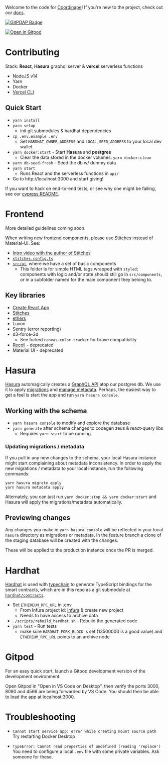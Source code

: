 Welcome to the code for [Coordinape](coordinape.com)! If you're new to the project, check out our [docs](https://docs.coordinape.com/).

[![GitPOAP Badge](https://public-api.gitpoap.io/v1/repo/coordinape/coordinape/badge)](https://www.gitpoap.io/gh/coordinape/coordinape)

[![Open in Gitpod](https://gitpod.io/button/open-in-gitpod.svg)](https://gitpod.io/#https://github.com/coordinape/coordinape)

# Contributing

Stack: **React**, **Hasura** graphql server & **vercel** serverless functions

- NodeJS v14
- Yarn
- Docker
- [Vercel CLI](https://vercel.com/cli)

## Quick Start

- `yarn install`
- `yarn setup`
  - init git submodules & hardhat dependencies
- `cp .env.example .env`
  - Set `HARDHAT_OWNER_ADDRESS` and `LOCAL_SEED_ADDRESS` to your local dev wallet
- `yarn docker:start` - Start **Hasura** and **postgres**
  - Clear the data stored in the docker volumes: `yarn docker:clean`
- `yarn db-seed-fresh` - Seed the db w/ dummy data
- `yarn start`
  - Runs React and the serverless functions in `api/`
- Go to http://localhost:3000 and start giving!

If you want to hack on end-to-end tests, or see why one might be failing,
see our [cypress README].

[cypress readme]: ./cypress/README.md

# Frontend

More detailed guidelines coming soon.

When writing new frontend components, please use Stitches instead of Material-UI. See:

- [Intro video with the author of Stitches](https://www.youtube.com/watch?v=Gw28VgyKGkw)
- [`stitches.config.ts`](https://github.com/coordinape/coordinape/blob/main/src/stitches.config.ts)
- [`src/ui`](https://github.com/coordinape/coordinape/tree/main/src/ui), where we have a set of basic components
  - This folder is for simple HTML tags wrapped with `styled`; components with logic and/or state should still go in `src/components`, or in a subfolder named for the main component they belong to.

## Key libraries

- [Create React App](https://github.com/facebook/create-react-app)
- [Stitches](https://stitches.dev/)
- [ethers](https://docs.ethers.io/)
- Luxon
- Sentry (error reporting)
- d3-force-3d
  - See forked `canvas-color-tracker` for brave compatibility
- [Recoil](https://recoiljs.org/) - deprecated
- Material UI - deprecated

# Hasura

[Hasura](https://hasura.io/)
automagically creates a
[GraphQL API](https://hasura.io/learn/graphql/hasura/data-modeling/2-try-user-queries/)
atop our postgres db. We use it to apply
[migrations](https://hasura.io/learn/graphql/hasura-advanced/migrations-metadata/2-migration-files/)
and
[manage metadata](https://hasura.io/learn/graphql/hasura-advanced/migrations-metadata/3-metadata/).
Perhaps, the easiest way to get a feel is start the app and run `yarn hasura console`.

## Working with the schema

- `yarn hasura console` to modify and explore the database
- `yarn generate` after schema changes to codegen zeus & react-query libs
  - Requires `yarn start` to be running

### Updating migrations / metadata

If you pull in any new changes to the schema, your local Hasura instance might start complaining about metadata inconsistency.
In order to apply the new migrations / metadata to your local instance, run the following commands:

```shell
yarn hasura migrate apply
yarn hasura metadata apply
```

Alternately, you can just run `yarn docker:stop && yarn docker:start` and Hasura will apply the migrations/metadata automatically.

## Previewing changes

Any changes you make in `yarn hasura console` will be reflected in your local `hasura` directory as migrations or metadata. In the feature branch a clone of the staging database will be created with the changes.

These will be applied to the production instance once the PR is merged.

# Hardhat

[Hardhat](https://hardhat.org/) is used with [typechain](https://github.com/dethcrypto/TypeChain) to generate TypeScript bindings for the smart contracts, which are in this repo as a git submodule at [`hardhat/contracts`](https://github.com/coordinape/coordinape/tree/main/hardhat/contracts).

- Set `ETHEREUM_RPC_URL` in .env
  - From Infura project id: [Infura](https://infura.io) & create new project
  - Needs to have access to archive data
- `./scripts/rebuild_hardhat.sh` - Rebuild the generated code
- `yarn test` - Run tests
  - make sure `HARDHAT_FORK_BLOCK` is set (13500000 is a good value) and `ETHEREUM_RPC_URL` points to an archive node

# Gitpod
For an easy quick start, launch a Gitpod development version of the development environment.

Open Gitpod in "Open in VS Code on Desktop", then verify the ports 3000, 8080 and 4566 are being forwarded by VS Code. You should then be able to load the app at localhost:3000.


# Troubleshooting

- `Cannot start service app: error while creating mount source path`
  Try restarting Docker Desktop

- `TypeError: Cannot read properties of undefined (reading 'replace')`
  You need to configure a local `.env` file with some private variables. Ask someone for these.
